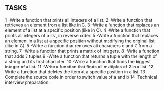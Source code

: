 ## TASKS
1 -Write a function that prints all integers of a list.
2 -Write a function that retrieves an element from a list like in C.
3 -Write a function that replaces an element of a list at a specific position (like in C).
4 -Write a function that prints all integers of a list, in reverse order.
5 -Write a function that replaces an element in a list at a specific position without modifying the original list (like in C).
6 -Write a function that removes all characters c and C from a string.
7 -Write a function that prints a matrix of integers.
8 -Write a function that adds 2 tuples
9 -Write a function that returns a tuple with the length of a string and its first character.
10 -Write a function that finds the biggest integer of a list.
11 -Write a function that finds all multiples of 2 in a list.
12 -Write a function that deletes the item at a specific position in a list.
13 -Complete the source code in order to switch value of a and b
14 -Technical interview preparation:
